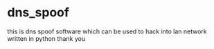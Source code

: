 # dns_spoof
this is dns spoof software which can be used to hack into lan network written in python thank you
